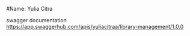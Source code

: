 #Name: Yulia Citra

swagger documentation
https://app.swaggerhub.com/apis/yuliacitraa/library-management/1.0.0
